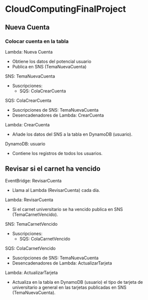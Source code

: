 # CloudComputingFinalProject

## Nueva Cuenta

### Colocar cuenta en la tabla

Lambda: Nueva Cuenta
- Obtiene los datos del potencial usuario
- Publica en SNS (TemaNuevaCuenta)

SNS: TemaNuevaCuenta
- Suscripciones:
    - SQS: ColaCrearCuenta

SQS: ColaCrearCuenta
- Suscripciones de SNS: TemaNuevaCuenta
- Desencadenadores de Lambda: CrearCuenta

Lambda: CrearCuenta
- Añade los datos del SNS a la tabla en DynamoDB (usuario).

DynamoDB: usuario
- Contiene los registros de todos los usuarios.

## Revisar si el carnet ha vencido

EventBridge: RevisarCuenta
- Llama al Lambda (RevisarCuenta) cada día.

Lambda: RevisarCuenta
- Si el carnet universitario se ha vencido publica en SNS (TemaCarnetVencido).

SNS: TemaCarnetVencido
- Suscripciones:
    - SQS: ColaCarnetVencido

SQS: ColaCarnetVencido
- Suscripciones de SNS: TemaNuevaCuenta
- Desencadenadores de Lambda: ActualizarTarjeta

Lambda: ActualizarTarjeta
- Actualiza en la tabla en DynamoDB (usuario) el tipo de tarjeta de universitario a general en las tarjetas publicadas en SNS (TemaNuevaCuenta).